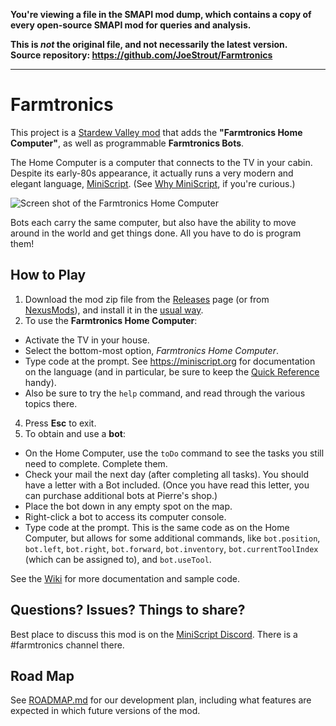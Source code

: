 **You're viewing a file in the SMAPI mod dump, which contains a copy of every open-source SMAPI mod
for queries and analysis.**

**This is _not_ the original file, and not necessarily the latest version.**  
**Source repository: https://github.com/JoeStrout/Farmtronics**

----

# Farmtronics

This project is a [Stardew Valley mod](https://stardewvalleywiki.com/Modding:Player_Guide/Getting_Started) that adds the **"Farmtronics Home Computer"**, as well as programmable **Farmtronics Bots**.

The Home Computer is a computer that connects to the TV in your cabin.  Despite its early-80s appearance, it actually runs a very modern and elegant language, [MiniScript](https://miniscript.org).  (See [Why MiniScript](https://luminaryapps.com/blog/miniscript-why/), if you're curious.)

![Screen shot of the Farmtronics Home Computer](img/Demo-1.gif)

Bots each carry the same computer, but also have the ability to move around in the world and get things done.  All you have to do is program them!

## How to Play
1. Download the mod zip file from the [Releases](https://github.com/JoeStrout/Farmtronics/releases) page (or from [NexusMods](https://www.nexusmods.com/stardewvalley/mods/10634/)), and install it in the [usual way](https://stardewvalleywiki.com/Modding:Player_Guide/Getting_Started#Find_your_game_folder).
2. To use the **Farmtronics Home Computer**:
  - Activate the TV in your house.
  - Select the bottom-most option, *Farmtronics Home Computer*.
  - Type code at the prompt.  See https://miniscript.org for documentation on the language (and in particular, be sure to keep the [Quick Reference](https://miniscript.org/files/MiniScript-QuickRef.pdf) handy).
  - Also be sure to try the `help` command, and read through the various topics there.
  4. Press **Esc** to exit.
3. To obtain and use a **bot**:
  - On the Home Computer, use the `toDo` command to see the tasks you still need to complete.  Complete them.
  - Check your mail the next day (after completing all tasks).  You should have a letter with a Bot included.  (Once you have read this letter, you can purchase additional bots at Pierre's shop.)
  - Place the bot down in any empty spot on the map.
  - Right-click a bot to access its computer console.
  - Type code at the prompt.  This is the same code as on the Home Computer, but allows for some additional commands, like `bot.position`, `bot.left`, `bot.right`, `bot.forward`, `bot.inventory`, `bot.currentToolIndex` (which can be assigned to), and `bot.useTool`.

See the [Wiki](https://github.com/JoeStrout/Farmtronics/wiki) for more documentation and sample code.

## Questions? Issues? Things to share?

Best place to discuss this mod is on the [MiniScript Discord](https://discord.gg/7s6zajx).  There is a #farmtronics channel there.

## Road Map

See [ROADMAP.md](ROADMAP.md) for our development plan, including what features are expected in which future versions of the mod.
